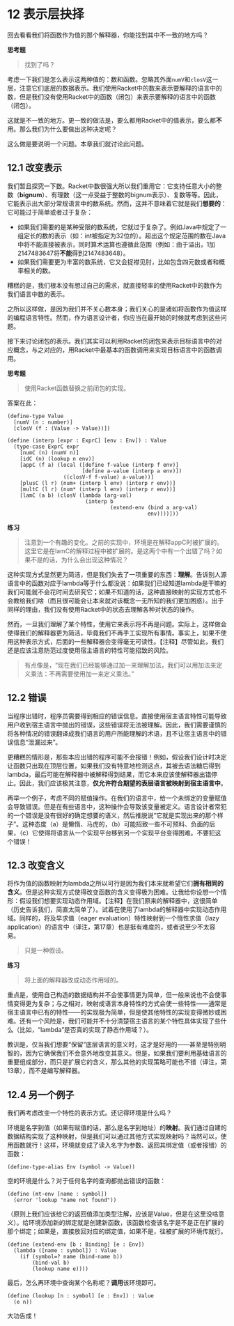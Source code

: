 # 12 表示层抉择

回去看看我们将函数作为值的那个解释器，你能找到其中不一致的地方吗？

__思考题__
> 找到了吗？

考虑一下我们是怎么表示这两种值的：数和函数。忽略其外面`numV`和`closV`这一层，注意它们底层的数据表示。我们使用Racket中的数来表示要解释的语言中的数，但是我们没有使用Racket中的函数（闭包）来表示要解释的语言中的函数（闭包）。

这就是不一致的地方。更一致的做法是，要么都用Racket中的值表示，要么都**不**用。那么我们为什么要做出这种决定呢？

这么做是要说明一个问题。本章我们就讨论此问题。

## 12.1 改变表示

我们暂且探究一下数。Racket中数很强大所以我们重用它：它支持任意大小的整数（**bignum**）、有理数（这一点受益于整数的bignum表示）、复数等等。因此，它能表示出大部分常规语言中的数系统。然而，这并不意味着它就是我们**想要的**：它可能过于简单或者过于复杂：

+ 如果我们需要的是某种受限的数系统，它就过于复杂了。例如Java中规定了一组定长的数的表示（如：int被指定为32位的）。超出这个规定范围的数在Java中将不能直接被表示，同时算术运算也遵循此范围（例如：由于溢出，1加2147483647将**不能**得到2147483648）。
+ 如果我们需要更为丰富的数系统，它又会捉襟见肘，比如包含四元数或者和概率相关的数。

糟糕的是，我们根本没有想过自己的需求，就直接轻率的使用Racket中的数作为我们语言中数的表示。

之所以这样做，是因为我们并不关心数本身；我们关心的是诸如将函数作为值这样的编程语言特性。然而，作为语言设计者，你应当在最开始的时候就考虑到这些问题。

接下来讨论闭包的表示。我们其实可以利用Racket的闭包来表示目标语言中的对应概念，与之对应的，用Racket中最基本的函数调用来实现目标语言中的函数调用。

__思考题__
> 使用Racket函数替换之前闭包的实现。

答案在此：

```Racket
(define-type Value
  [numV (n : number)]
  [closV (f : (Value -> Value))])

(define (interp [expr : ExprC] [env : Env]) : Value
  (type-case ExprC expr
    [numC (n) (numV n)]
    [idC (n) (lookup n env)]
    [appC (f a) (local ([define f-value (interp f env)]
                        [define a-value (interp a env)])
                  ((closV-f f-value) a-value))]
    [plusC (l r) (num+ (interp l env) (interp r env))]
    [multC (l r) (num* (interp l env) (interp r env))]
    [lamC (a b) (closV (lambda (arg-val)
                         (interp b
                                 (extend-env (bind a arg-val)
                                             env))))]))
```

__练习__
> 注意到一个有趣的变化。之前的实现中，环境是在解释appC时被扩展的。这里它是在lamC的解释过程中被扩展的。是这两个中有一个出错了吗？如果不是的话，为什么会出现这种情况？

这种实现方式显然更为简洁，但是我们失去了一项重要的东西：**理解**。告诉别人源语言中的函数对应于lambda等于什么都没说：如果我们已经知道lambda是干嘛的我们可能就不会花时间去研究它；如果不知道的话，这种直接映射的实现方式也不会教给我们啥（而且很可能会让本来就对该概念一无所知的我们更加困惑）。出于同样的理由，我们没有使用Racket中的状态去理解各种对状态的操作。

然而，一旦我们理解了某个特性，使用它来表示将不再是问题。实际上，这样做会使得我们的解释器更为简洁，毕竟我们不再手工实现所有事情。事实上，如果不使用这种表示方式，后面的一些解释器会变得毫无可读性。【注释】尽管如此，我们还是应该注意防范过度使用宿主语言的特性可能招致的风险。

> 有点像是，“现在我们已经能够通过加一来理解加法，我们可以用加法来定义乘法：不再需要使用加一来定义乘法。”

## 12.2 错误

当程序出错时，程序员需要得到相应的错误信息。直接使用宿主语言特性可能导致用户收到宿主语言中抛出的错误，这些错误将无法被理解。因此，我们需要谨慎的将各种情况的错误翻译成我们语言的用户所能理解的术语，且不让宿主语言中的错误信息“泄漏过来”。

更糟糕的情形是，那些本应出错的程序可能不会报错！例如，假设我们设计时决定让函数只出现在顶层位置，如果我们没有特意地检测这点，其被去语法糖后得到lambda，最后可能在解释器中被解释得到结果，而它本来应该使解释器出错停止。因此，我们应该极其注意，**仅允许符合期望的表层语言被映射到宿主语言中**。

再举一个例子，考虑不同的赋值操作。在我们的语言中，给一个未绑定的变量赋值会导致错误。但是在有些语言中，这种操作会导致该变量被定义。语言设计者常犯的一个错误是没有很好的确定想要的语义，然后推脱说“它就是实现出来的那个样子”。这种态度（a）是懒惰、马虎的，（b）可能招致一些不可预料、负面的后果，（c）它使得将语言从一个实现平台移到另一个实现平台变得困难。不要犯这个错误！

## 12.3 改变含义

将作为值的函数映射为lambda之所以可行是因为我们本来就希望它们**拥有相同的含义**。但是这种实现方式使得改变函数的含义变得极为困难。让我给你设想一个情形：假设我们想要实现动态作用域。【注释】在我们原来的解释器中，这很简单（历史告诉我们，简直太简单了）。试着在使用了lambda的解释器中实现动态作用域。同样的，将及早求值（eager evaluation）特性映射到一个惰性求值（lazy application）的语言中（译注，第17章）也是挺有难度的，或者说至少不太容易。

> 只是一种假设。

__练习__
> 将上面的解释器改成动态作用域的。

重点是，使用自己构造的数据结构并不会使事情更为简单，但一般来说也不会使事情变得更为复杂；与之相对，映射成语言本身特性的方式会使一些特性——通常是宿主语言中已有的特性——的实现极为简单，但是使其他特性的实现变得微妙或困难。还有一个风险是，我们可能并不十分清楚宿主语言的某个特性具体实现了些什么（比如，“lambda”是否真的实现了静态作用域？）。

教训是，仅当我们想要“保留”底层语言的意义时，这才是好用的——甚至是特别明智的，因为它确保我们不会意外地改变其意义。但是，如果我们要利用基础语言的重要组成部分，而只是扩展它的含义，那么其他的实现策略可能也不错（译注，第13章），而不是编写解释器。

## 12.4 另一个例子

我们再考虑改变一个特性的表示方式。还记得环境是什么吗？

环境是名字到值（如果有赋值的话，那么是名字到地址）的**映射**。我们通过自建的数据结构实现了这种映射，但是我们可以通过其他方式实现映射吗？当然可以，使用函数就行！这样，环境就变成了读入名字为参数、返回其绑定值（或者报错）的函数：

```Racket
(define-type-alias Env (symbol -> Value))
```

空的环境是什么？对于任何名字的查询都抛出错误的函数：

```Racket
(define (mt-env [name : symbol])
  (error 'lookup "name not found"))
```

（原则上我们应该给它的返回值添加类型注解，应该是Value，但是在这里没啥意义）。给环境添加新的绑定就是创建新函数，该函数检查该名字是不是正在扩展的那个绑定；如果是，直接放回对应的绑定值，如果不是，往被扩展的环境传就行。

```Racket
(define (extend-env [b : Binding] [e : Env])
  (lambda ([name : symbol]) : Value
    (if (symbol=? name (bind-name b))
        (bind-val b)
        (lookup name e))))
```

最后，怎么再环境中查询某个名称呢？**调用**该环境即可。

```Racket
(define (lookup [n : symbol] [e : Env]) : Value
  (e n))
```

大功告成！
